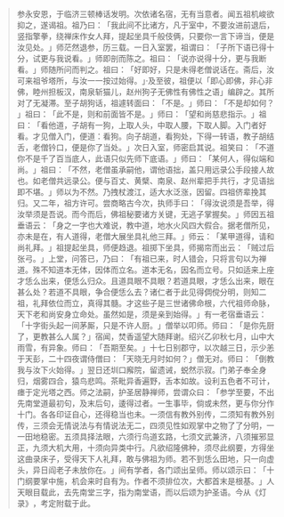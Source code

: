 
> 参永安恩，于临济三顿棒话发明。次依诸名宿，无有当意者。闻五祖机峻欲抑之，遂谒祖。祖乃曰：​「我此间不比诸方，凡于室中，不要汝进前退后，竖指擎拳，绕禅床作女人拜，提起坐具千般伎俩，只要你一言下谛当，便是汝见处。​」师茫然退参，历三载。一日入室罢，祖谓曰：​「子所下语已得十分，试更与我说看。​」师即剖而陈之。祖曰：​「说亦说得十分，更与我断看。​」师随所问而判之。祖曰：​「好即好，只是未得老僧说话在。斋后，汝可来祖爷塔所，与汝一一按过始得。​」·及至彼，祖便以「即心即佛，非心非佛，睦州担板汉，南泉斩猫儿，赵州狗子无佛性有佛性之语」编辟之。其所对了无凝滞。至子胡狗话，祖遽转面曰：​「不是。​」师曰：​「不是却如何？​」祖曰：​「此不是，则和前面皆不是。​」师曰：​「望和尚慈悲指示。​」祖曰：​「看他道，子胡有一狗，上取人头，中取人腰，下取人脚。入门者好看。才见僧入门，便道：看狗。向子胡道，看狗处，下得一转语，教子胡结舌，老僧钤口，便是你了当处。​」次日入室，师密启其说。祖笑曰：​「不道你不是千了百当底人，此语只似先师下底语。​」师曰：​「某何人，得似端和尚。​」祖曰：​「不然，老僧虽承嗣他，谓他语拙，盖只用远录公手段接人故也。如老僧共远录公。便与百丈、黄檗、南泉、赵州辈把手共行，才见语拙即不堪。​」师以为不然。乃拽杖渡江，适大水泛涨，因留。四祖侪辈挽其归。又二年，祖方许可。尝商略古今次，执师手曰：​「得汝说须是吾举，得汝举须是吾说。而今而后，佛祖秘要诸方关键，无逃子掌握矣。​」师因五祖垂语云：​「身之一字也大难说，教中道，地水火风四大假合。据老僧所见，亦未是在，有人道得，老僧大展坐具礼他三拜。​」师云：​「某甲道得，请和尚礼拜。​」祖提起坐具，师便趋退。祖掷下坐具，师揭帘而出云：​「贼过后张弓。​」上堂，问答已，乃曰：​「有祖已来，时人错会，只将言句以为禅道。殊不知道本无体，因体而立名。道本无名，因名而立号。只如适来上座才恁么出来，便恁么归众。且道具眼不具眼？若道具眼，才恁么出来，眼在甚么处？若道不具眼，争合便恁么去？诸仁者于此见得倜傥分明，则知二祖，礼拜依位而立，真得其髓。才这些子是三世诸佛命根，六代祖师命脉，天下老和尚安身立命处。虽然如是，须是亲到始得。​」有一老宿垂语云：​「十字街头起一间茅厮，只是不许人厨。​」僧举以叩师。师曰：​「是你先厨了，更教甚么人属？​」宿闻，焚香遥望大随拜谢。绍兴乙卯秋七月，山中大雨雪，有异象。师曰：​「吾期至矣。​」十七日别郡守，以次越三日，示少恙于天彭，二十四夜谓侍僧曰：​「天晓无月时如何？​」僧无对。师曰：​「倒教我与汝下火始得。​」翌日还圳口廨院，留遗诫，蜕然示寂。门弟子奉全身归，烟雾四合，猿鸟悲鸣。茶毗异香遍野，舌本如故。设利五色者不可计，瘗于定光塔之西。师之法嗣，护圣居静禅师，尝谓众曰：​「参学至要，不出先南堂道最初句，及末后句，逶得过者。一生事毕，倘或未然，更与你分作十门。各各印证自心，还得稳当也未。一须信有教外别传，二须知有教外别传，三须会无情说法与有情说法无二，四须见性如观掌中之物了了分明，一一田地稳密。五须具择法眼，六须行鸟道玄路，七须文武兼济，八须摧邪显正，九须大机大用，十须向异类中行。凡欲绍隆佛种，须尽此纲要，方得坐这曲录床子，受得天下人礼拜，敢与佛祖为师。若不到恁么田地，只一向虚头，异日阎老子未放你在。​」间有学者，各门颂出呈师。师以颂示曰：​「十门纲要掌中施，机会来时自有为。作者不须排位次，大都首末是根基。​」人天眼目载此，去先南堂三字，指为南堂语，而以后颂为护圣语。今从《灯录》​，考定附载于此。
